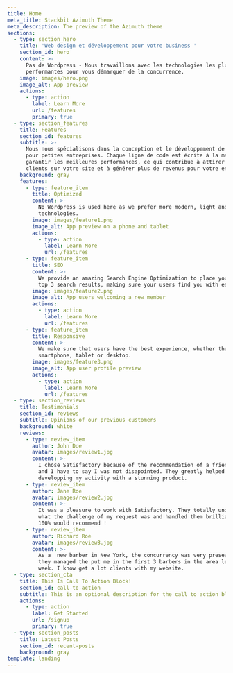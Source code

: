 ```yaml
---
title: Home
meta_title: Stackbit Azimuth Theme
meta_description: The preview of the Azimuth theme
sections:
  - type: section_hero
    title: 'Web design et développement pour votre business '
    section_id: hero
    content: >-
      Pas de Wordpress - Nous travaillons avec les technologies les plus
      performantes pour vous démarquer de la concurrence. 
    image: images/hero.png
    image_alt: App preview
    actions:
      - type: action
        label: Learn More
        url: /features
        primary: true
  - type: section_features
    title: Features
    section_id: features
    subtitle: >-
      Nous nous spécialisons dans la conception et le développement de sites Web
      pour petites entreprises. Chaque ligne de code est écrite à la main pour
      garantir les meilleures performances, ce qui contribue à attirer plus de
      clients sur votre site et à générer plus de revenus pour votre entreprise.
    background: gray
    features:
      - type: feature_item
        title: Optimized
        content: >-
          No Wordpress is used here as we prefer more modern, light and fast
          technologies.  
        image: images/feature1.png
        image_alt: App preview on a phone and tablet
        actions:
          - type: action
            label: Learn More
            url: /features
      - type: feature_item
        title: SEO
        content: >-
          We provide an amazing Search Engine Optimization to place you in the
          top 3 search results, making sure your users find you with ease.
        image: images/feature2.png
        image_alt: App users welcoming a new member
        actions:
          - type: action
            label: Learn More
            url: /features
      - type: feature_item
        title: Responsive
        content: >-
          We make sure that users have the best experience, whether they are on
          smartphone, tablet or desktop.
        image: images/feature3.png
        image_alt: App user profile preview
        actions:
          - type: action
            label: Learn More
            url: /features
  - type: section_reviews
    title: Testimonials
    section_id: reviews
    subtitle: Opinions of our previous customers
    background: white
    reviews:
      - type: review_item
        author: John Doe
        avatar: images/review1.jpg
        content: >-
          I chose Satisfactory because of the recommendation of a friend of mine
          and I have to say I was not disapointed. They greatly helped me
          developping my activity with a stunning product.
      - type: review_item
        author: Jane Roe
        avatar: images/review2.jpg
        content: >-
          It was a pleasure to work with Satisfactory. They totally understood
          what the challenge of my request was and handled them brilliantly.
          100% would recommend !
      - type: review_item
        author: Richard Roe
        avatar: images/review3.jpg
        content: >-
          As a  new barber in New York, the concurrency was very preseant. But
          they managed the put me in the first 3 barbers in the area less than a
          week. I know get a lot clients with my website.
  - type: section_cta
    title: This Is Call To Action Block!
    section_id: call-to-action
    subtitle: This is an optional description for the call to action block.
    actions:
      - type: action
        label: Get Started
        url: /signup
        primary: true
  - type: section_posts
    title: Latest Posts
    section_id: recent-posts
    background: gray
template: landing
---
```

